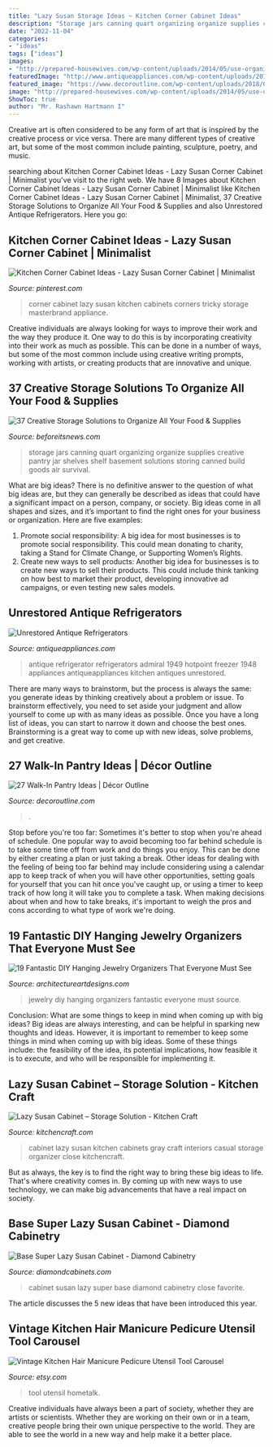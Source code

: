 ```yaml
---
title: "Lazy Susan Storage Ideas ~ Kitchen Corner Cabinet Ideas"
description: "Storage jars canning quart organizing organize supplies creative pantry jar shelves shelf basement solutions storing canned build goods air survival"
date: "2022-11-04"
categories:
- "ideas"
tags: ["ideas"]
images:
- "http://prepared-housewives.com/wp-content/uploads/2014/05/use-organizing-pint-quart-jars.jpg"
featuredImage: "http://www.antiqueappliances.com/wp-content/uploads/2015/07/1949-Admiral-42a.jpg"
featured_image: "https://www.decoroutline.com/wp-content/uploads/2018/01/slim-french-double-doors-to-walk-in-pantry-and-transom-window-with-diamond-accent-and-u-shaped-brown-countertop-with-open-shelves-above-and-underneath-with-bookcases-framing-the-french-doors.jpg"
image: "http://prepared-housewives.com/wp-content/uploads/2014/05/use-organizing-pint-quart-jars.jpg"
ShowToc: true
author: "Mr. Rashawn Hartmann I"
---
```



Creative art is often considered to be any form of art that is inspired by the creative process or vice versa. There are many different types of creative art, but some of the most common include painting, sculpture, poetry, and music.

	

		
searching about Kitchen Corner Cabinet Ideas - Lazy Susan Corner Cabinet | Minimalist you've visit to the right web. We have 8 Images about Kitchen Corner Cabinet Ideas - Lazy Susan Corner Cabinet | Minimalist like Kitchen Corner Cabinet Ideas - Lazy Susan Corner Cabinet | Minimalist, 37 Creative Storage Solutions to Organize All Your Food &amp; Supplies and also Unrestored Antique Refrigerators. Here you go:
		
    
## Kitchen Corner Cabinet Ideas - Lazy Susan Corner Cabinet | Minimalist

<img loading=lazy src="https://i.pinimg.com/736x/c5/97/bf/c597bfbe68740f77ffb9b4d432325019.jpg" onerror="this.onerror=null;this.src='https://tse1.mm.bing.net/th?id=OIP.3NF9Ac95TCi0-kVDpbfjhgHaLH&amp;pid=15.1';" alt="Kitchen Corner Cabinet Ideas - Lazy Susan Corner Cabinet | Minimalist">

_Source: pinterest.com_

>corner cabinet lazy susan kitchen cabinets corners tricky storage masterbrand appliance. 

	

Creative individuals are always looking for ways to improve their work and the way they produce it. One way to do this is by incorporating creativity into their work as much as possible. This can be done in a number of ways, but some of the most common include using creative writing prompts, working with artists, or creating products that are innovative and unique.

    
## 37 Creative Storage Solutions To Organize All Your Food &amp; Supplies

<img loading=lazy src="http://prepared-housewives.com/wp-content/uploads/2014/05/use-organizing-pint-quart-jars.jpg" onerror="this.onerror=null;this.src='https://tse4.mm.bing.net/th?id=OIP.n6BDSHUifG9ol4QClvo1_wAAAA&amp;pid=15.1';" alt="37 Creative Storage Solutions to Organize All Your Food &amp; Supplies">

_Source: beforeitsnews.com_

>storage jars canning quart organizing organize supplies creative pantry jar shelves shelf basement solutions storing canned build goods air survival. 

	

What are big ideas?
There is no definitive answer to the question of what big ideas are, but they can generally be described as ideas that could have a significant impact on a person, company, or society. Big ideas come in all shapes and sizes, and it’s important to find the right ones for your business or organization. Here are five examples: 
1. Promote social responsibility: A big idea for most businesses is to promote social responsibility. This could mean donating to charity, taking a Stand for Climate Change, or Supporting Women’s Rights. 
2. Create new ways to sell products: Another big idea for businesses is to create new ways to sell their products. This could include think tanking on how best to market their product, developing innovative ad campaigns, or even testing new sales models. 

    
## Unrestored Antique Refrigerators

<img loading=lazy src="http://www.antiqueappliances.com/wp-content/uploads/2015/07/1949-Admiral-42a.jpg" onerror="this.onerror=null;this.src='https://tse2.mm.bing.net/th?id=OIP.Q4-C8OAWLrbOLFaBr34VjAHaJ4&amp;pid=15.1';" alt="Unrestored Antique Refrigerators">

_Source: antiqueappliances.com_

>antique refrigerator refrigerators admiral 1949 hotpoint freezer 1948 appliances antiqueappliances kitchen antiques unrestored. 

	

There are many ways to brainstorm, but the process is always the same: you generate ideas by thinking creatively about a problem or issue. To brainstorm effectively, you need to set aside your judgment and allow yourself to come up with as many ideas as possible. Once you have a long list of ideas, you can start to narrow it down and choose the best ones. Brainstorming is a great way to come up with new ideas, solve problems, and get creative.

    
## 27 Walk-In Pantry Ideas | Décor Outline

<img loading=lazy src="https://www.decoroutline.com/wp-content/uploads/2018/01/slim-french-double-doors-to-walk-in-pantry-and-transom-window-with-diamond-accent-and-u-shaped-brown-countertop-with-open-shelves-above-and-underneath-with-bookcases-framing-the-french-doors.jpg" onerror="this.onerror=null;this.src='https://tse4.mm.bing.net/th?id=OIP.8cp_5wbGCUnvZKZPjB3ItQHaKY&amp;pid=15.1';" alt="27 Walk-In Pantry Ideas | Décor Outline">

_Source: decoroutline.com_

>. 

	

Stop before you're too far: Sometimes it's better to stop when you're ahead of schedule.
One popular way to avoid becoming too far behind schedule is to take some time off from work and do things you enjoy. This can be done by either creating a plan or just taking a break. Other ideas for dealing with the feeling of being too far behind may include considering using a calendar app to keep track of when you will have other opportunities, setting goals for yourself that you can hit once you've caught up, or using a timer to keep track of how long it will take you to complete a task. When making decisions about when and how to take breaks, it's important to weigh the pros and cons according to what type of work we're doing.

    
## 19 Fantastic DIY Hanging Jewelry Organizers That Everyone Must See

<img loading=lazy src="http://www.architectureartdesigns.com/wp-content/uploads/2016/03/6-4.jpg" onerror="this.onerror=null;this.src='https://tse2.mm.bing.net/th?id=OIP.IyyTiO_jp85nRyPwVK2fQAHaLH&amp;pid=15.1';" alt="19 Fantastic DIY Hanging Jewelry Organizers That Everyone Must See">

_Source: architectureartdesigns.com_

>jewelry diy hanging organizers fantastic everyone must source. 

	

Conclusion: What are some things to keep in mind when coming up with big ideas?
Big ideas are always interesting, and can be helpful in sparking new thoughts and ideas. However, it is important to remember to keep some things in mind when coming up with big ideas. Some of these things include: the feasibility of the idea, its potential implications, how feasible it is to execute, and who will be responsible for implementing it.

    
## Lazy Susan Cabinet – Storage Solution - Kitchen Craft

<img loading=lazy src="http://www.kitchencraft.com/-/media/kitchencraft/products/cabinet_interiors/kcwallcrnwlzysusanmtss.jpg" onerror="this.onerror=null;this.src='https://tse4.mm.bing.net/th?id=OIP.L2bp3UL_ORyUoNPAqG3d6QHaLH&amp;pid=15.1';" alt="Lazy Susan Cabinet – Storage Solution - Kitchen Craft">

_Source: kitchencraft.com_

>cabinet lazy susan kitchen cabinets gray craft interiors casual storage organizer close kitchencraft. 

	

But as always, the key is to find the right way to bring these big ideas to life. That's where creativity comes in. By coming up with new ways to use technology, we can make big advancements that have a real impact on society.

    
## Base Super Lazy Susan Cabinet - Diamond Cabinetry

<img loading=lazy src="https://www.diamondcabinets.com/-/media/diamond/products/cabinet_interiors/3bssuprlzsuscbftsbadge.jpg" onerror="this.onerror=null;this.src='https://tse1.mm.bing.net/th?id=OIP.TALjcexPT-lDw-yU0WAYfwHaLH&amp;pid=15.1';" alt="Base Super Lazy Susan Cabinet - Diamond Cabinetry">

_Source: diamondcabinets.com_

>cabinet susan lazy super base diamond cabinetry close favorite. 

	

The article discusses the 5 new ideas that have been introduced this year.

    
## Vintage Kitchen Hair Manicure Pedicure Utensil Tool Carousel

<img loading=lazy src="https://img0.etsystatic.com/016/0/6356479/il_fullxfull.457940958_tjfo.jpg" onerror="this.onerror=null;this.src='https://tse2.mm.bing.net/th?id=OIP.9DN7fskqtFTbwuYE-fO3OQHaE8&amp;pid=15.1';" alt="Vintage Kitchen Hair Manicure Pedicure Utensil Tool Carousel">

_Source: etsy.com_

>tool utensil hometalk. 

	

Creative individuals have always been a part of society, whether they are artists or scientists. Whether they are working on their own or in a team, creative people bring their own unique perspective to the world. They are able to see the world in a new way and help make it a better place.

